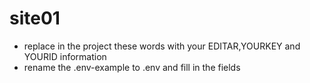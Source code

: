 # site01

* replace in the project these words with your EDITAR,YOURKEY and YOURID information
* rename the .env-example to .env and fill in the fields
